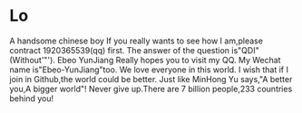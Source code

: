 # Lo
A handsome chinese boy
If you really wants to see how I am,please contract 1920365539(qq) first.
The answer of the question is"QDI"(Without'"').
Ebeo YunJiang Really hopes you to visit my QQ.
My Wechat name is"Ebeo-YunJiang"too.
We love everyone in this world.
I wish that if I join in Github,the world could be better.
Just like MinHong Yu says,"A better you,A bigger world"!
Never give up.There are 7 billion people,233 countries behind you!
